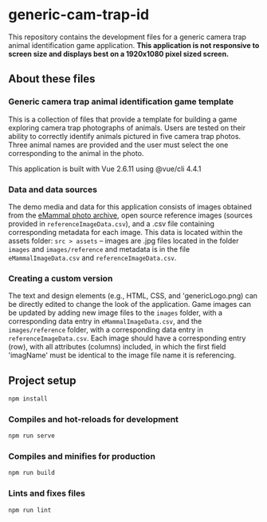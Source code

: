 # generic-cam-trap-id

This repository contains the development files for a generic camera trap animal identification game application. **This application is not responsive to screen size and displays best on a 1920x1080 pixel sized screen.**

## About these files

### Generic camera trap animal identification game template

This is a collection of files that provide a template for building a game exploring camera trap photographs of animals. Users are tested on their ability to correctly identify animals pictured in five camera trap photos. Three animal names are provided and the user must select the one corresponding to the animal in the photo.

This application is built with Vue 2.6.11 using @vue/cli 4.4.1

### Data and data sources

The demo media and data for this application consists of images obtained from the [eMammal photo archive](https://emammal.si.edu/favorite-photos), open source reference images (sources provided in `referenceImageData.csv`), and a .csv file containing corresponding metadata for each image. This data is located within the assets folder: `src > assets` – images are .jpg files located in the folder `images` and `images/reference` and metadata is in the file `eMammalImageData.csv` and `referenceImageData.csv`.

### Creating a custom version

The text and design elements (e.g., HTML, CSS, and 'genericLogo.png) can be directly edited to change the look of the application. Game images can be updated by adding new image files to the `images` folder, with a corresponding data entry in `eMammalImageData.csv`, and the `images/reference` folder, with a corresponding data entry in `referenceImageData.csv`. Each image should have a corresponding entry (row), with all attributes (columns) included, in which the first field 'imagName' must be identical to the image file name it is referencing.

## Project setup

```bash
npm install
```

### Compiles and hot-reloads for development

```bash
npm run serve
```

### Compiles and minifies for production

```bash
npm run build
```

### Lints and fixes files

```bash
npm run lint
```
